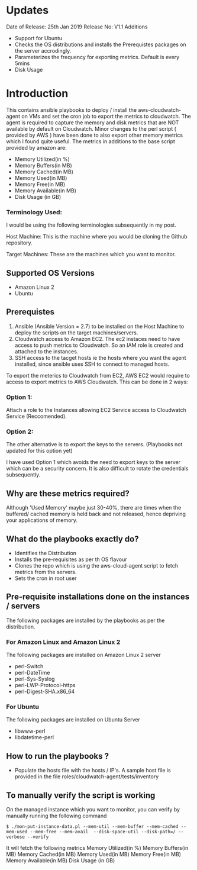# Updates
Date of Release: 25th Jan 2019
Release No: V1.1
Additions
- Support for Ubuntu
- Checks the OS distributions and installs the Prerequistes packages on the server accrodingly.
- Parameterizes the frequency for exporting metrics. Default is every 5mins
- Disk Usage

# Introduction
This contains ansible playbooks to deploy / install the aws-cloudwatch-agent on VMs and set the cron job to export the metrics to cloudwatch.
The agent is required to capture the memory and disk metrics that are NOT available by default on Cloudwatch.
Minor changes to the perl script ( provided by AWS ) have been done to also export other memory metrics which I found quite useful. The metrics in additions to the base script provided by amazon are:
- Memory Utilized(in %)
- Memory Buffers(in MB)
- Memory Cached(in MB)
- Memory Used(in MB)
- Memory Free(in MB)
- Memory Available(in MB)
- Disk Usage (in GB)

### Terminology Used:
I would be using the following terminologies subsequently in my post.

Host Machine: This is the machine where you would be cloning the Github repository.

Target Machines: These are the machines which you want to monitor.

## Supported OS Versions
- Amazon Linux 2
- Ubuntu

## Prerequistes
1. Ansible (Ansible Version = 2.7) to be installed on the Host Machine to deploy the scripts on the target machines/servers.
2. Cloudwatch access to Amazon EC2. The ec2 instaces need to have access to push metrics to Cloudwatch. So an IAM role is created and attached to the instances.
3. SSH access to the tacget hosts ie the hosts where you want the agent installed, since ansible uses SSH to connect to managed hosts.

To export the meterics to Cloudwatch from EC2, AWS EC2 would require to access to export metrics to AWS Cloudwatch.
This can be done in 2 ways:

### Option 1:

Attach a role to the Instances allowing EC2 Service access to Cloudwatch Service (Reccomended).

### Option 2:

The other alternative is to export the keys to the servers. (Playbooks not updated for this option yet)  

I have used Option 1 which avoids the need to export keys to the server which can be a security concern. It is also difficult to rotate the credentials subsequently.

## Why are these metrics required?
Although 'Used Memory' maybe just 30-40%, there are times when the buffered/ cached memory is held back and not released, hence depriving your applications of memory.

## What do the playbooks exactly do?
- Identifies the Distribution
- Installs the pre-requisites as per th OS flavour
- Clones the repo which is using the aws-cloud-agent script to fetch metrics from the servers.
- Sets the cron in root user

## Pre-requisite installations done on the instances / servers
The following packages are installed by the playbooks as per the distribution.

### For Amazon Linux and Amazon Linux 2
The following packages are installed on Amazon Linux 2 server
- perl-Switch
- perl-DateTime
- perl-Sys-Syslog
- perl-LWP-Protocol-https
- perl-Digest-SHA.x86_64

### For Ubuntu
The following packages are installed on Ubuntu Server
- libwww-perl
- libdatetime-perl

## How to run the playbooks ?
- Populate the hosts file with the hosts / IP's. A sample host file is provided in the
file roles/cloudwatch-agent/tests/inventory


## To manually verify the script is working

On the managed instance which you want to monitor, you can verify by manually running the following command

`$ ./mon-put-instance-data.pl --mem-util --mem-buffer --mem-cached --mem-used --mem-free --mem-avail  --disk-space-util --disk-path=/ --verbose --verify`

It will fetch the following metrics
Memory Utilized(in %)
Memory Buffers(in MB)
Memory Cached(in MB)
Memory Used(in MB)
Memory Free(in MB)
Memory Available(in MB)
Disk Usage (in GB)
